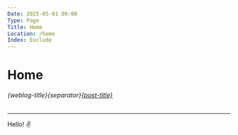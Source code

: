 ```yaml
---
Date: 2025-05-01 00:00
Type: Page
Title: Home
Location: /home
Index: Exclude
---
```


# Home

###### {weblog-title}{separator}[{post-title}]({location})

---

Hello! ✌️
